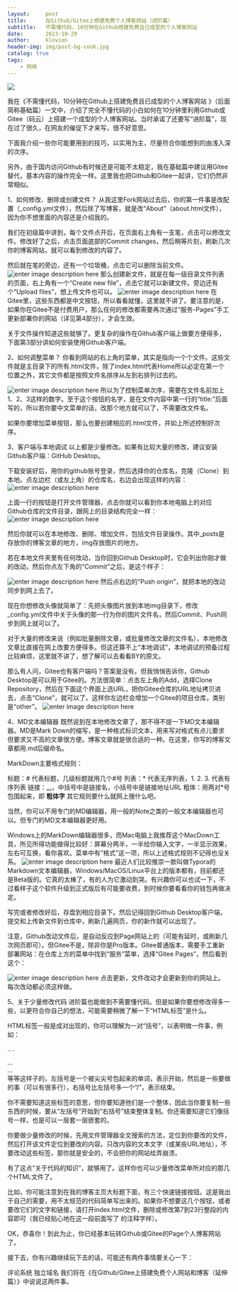 ```yaml
---
layout:     post
title:      在Github/Gitee上搭建免费个人博客网站（进阶篇）
subtitle:   不需懂代码，10分钟在Github搭建免费且已成型的个人博客网站
date:       2023-10-29
author:     klovien
header-img: img/post-bg-cook.jpg
catalog: true
tags:
    - 网络
---
```


![]({{site.baseurl}}/img/logo.png)

我在《不需懂代码，10分钟在Github上搭建免费且已成型的个人博客网站 》（后面简称基础篇）一文中，介绍了完全不懂代码的小白如何在10分钟里利用Github或Gitee（码云）上搭建一个成型的个人博客网站。当时承诺了还要写“进阶篇”，现在过了很久，在网友的催促下才来写，很不好意思。

下面我介绍一些你可能要用到的技巧，以实用为主，尽量符合你能想到的由浅入深的次序。

另外，由于国内访问Github有时候还是可能不太稳定，我在基础篇中建议用Gitee替代，基本内容的操作完全一样。这里我也把Github和Gitee一起讲，它们仍然非常相似。

1、如何修改、删除或创建文件？
从我这里Fork网站过去后，你的第一件事是改配置（_config.yml文件），然后除了写博客，就是改“About”（about.html文件），因为你不想里面的内容还是介绍我的。

我们在初级篇中讲到，每个文件点开后，在页面右上角有一支笔，点击可以修改文件。修改好了之后，点击页面底部的Commit changes，然后稍等片刻，刷新几次你的博客网站，就可以看到修改的内容了。

然后就在笔的旁边，还有一个垃圾桶，点击它可以删除当前文件。
![enter image description here](https://pic3.zhimg.com/80/v2-ba1369778abc1d81a5e965413c977072_1440w.webp)
那么创建新文件，就是在每一级目录文件列表的页面，右上角有一个“Create new file”，点击它就可以新建文件。旁边还有个“Upload files”，想上传文件也可以。
![enter image description here](https://pic1.zhimg.com/80/v2-6c293afa8debf5d271587ba7e265873c_1440w.webp)
在Gitee里，这些东西都是中文按钮，所以看看就懂，这里就不讲了。要注意的是，如果你在Gitee不是付费用户，那么任何的修改都需要再次通过“服务-Pages”手工更新部署你的网站（详见第4部分），才会生效。

关于文件操作知道这些就够了。更复杂的操作在Github客户端上做要方便得多，下面第3部分讲如何安装使用Github客户端。

2、如何调整菜单？
你看到网站的右上角的菜单，其实是指向一个个文件。这些文件就是主目录下的所有.html文件，除了index.html代表Home所以必定在第一个位置之外，其它文件都是按照文件名排序从左到右排列过去的。

![enter image description here](https://pic1.zhimg.com/80/v2-68273c394a4f8e289e8b557f0c91c020_1440w.webp)
所以为了控制菜单次序，需要在文件名前加上1、2、3这样的数字。至于这个按钮的名字，是在文件内容中第一行的“title:”后面写的，所以若你要中文菜单的话，改那个地方就可以了，不需要改文件名。

如果你要增加菜单按钮，那么也要创建相应的.html文件，并如上所述控制好次序。

3、客户端与本地调试
以上都是少量修改。如果有比较大量的修改，建议安装Github客户端：GitHub Desktop。

下载安装好后，用你的github账号登录，然后选择你的仓库名，克隆（Clone）到本地。点左边栏（或左上角）的仓库名，右边会出现这样的内容：
![enter image description here](https://pic1.zhimg.com/80/v2-87ece8b0a9ffd56927b24b81eb49d9b8_1440w.webp)

上面一行的按钮是打开文件管理器，点击你就可以看到你本地电脑上的对应Github仓库的文件目录，跟网上的目录结构完全一样：
![enter image description here](https://pic3.zhimg.com/80/v2-4bcffce35639815a2187b03284c3097e_1440w.webp)

然后你就可以在本地修改、删除、增加文件，包括文件目录操作。其中_posts是存放你的博客文章的地方，img存放图片的地方。

若在本地文件夹里有任何改动，当你回到Github Desktop时，它会列出你刚才做的改动，然后你点左下角的“Commit”之后，是这个样子：

![enter image description here](https://pic1.zhimg.com/80/v2-68dbbf71f11e82efe1ff3285df9af580_1440w.webp)
然后点右边的“Push origin”，就把本地的改动同步到网上去了。

现在你想修改头像就简单了：先把头像图片放到本地img目录下，修改_config.yml文件中关于头像的那一行为你的图片文件名，然后Commit、Push同步到网上就可以了。

对于大量的修改来说（例如批量删除文章，或批量修改文章的文件名），本地修改文章比直接在网上改要方便得多。但这还算不上“本地调试”，本地调试的预备过程比较麻烦，这里就不讲了，想了解可以去看看BY的原文。

那么有人问，Gitee也有客户端吗？答案是没有。但我悄悄告诉你，Github Desktop是可以用于Gitee的。方法很简单：点击左上角的Add，选择Clone Repository，然后在下面这个界面上选URL，把你Gitee仓库的URL地址拷贝进去，点击“Clone”，就可以了。这样你左边栏会增加一个Gitee的项目仓库，类别是“other”。
![enter image description here](https://pic3.zhimg.com/80/v2-6396bab18a97d509317a20bab8b89e0a_1440w.webp)

4、MD文本编辑器
既然说到在本地修改文章了，那不得不提一下MD文本编辑器。MD是Mark Down的缩写，是一种格式标识文本，用来写对格式有点儿要求但要求又不高的文章很方便。博客文章就是很合适的一种。在这里，你写的博客文章都用.md后缀命名。

MarkDown主要格式规则：

标题：# 代表标题，几级标题就用几个#号
列表：* 代表无序列表，1. 2. 3. 代表有序列表
链接：[...](...)，中括号中是链接名，小括号中是链接地址URL
粗体：用两对*号包围起来，即 **粗体字**
其它规则要什么就网上搜什么吧。

当然，你可以不用专门的MD编辑器，用一般的Note之类的一般文本编辑器也可以。但专门的MD文本编辑器更好用。

Windows上的MarkDown编辑器很多，而Mac电脑上我推荐这个MacDown工具，所见所得功能做得比较好：屏幕分两半，一半给你输入文字，一半显示效果，左右可互换，看你喜欢。菜单中有“格式”这一项，所以上述格式规则不记得也没关系。
![enter image description here](https://pic2.zhimg.com/80/v2-d8a621788b1f745d4fbdac5826554329_1440w.webp)
最近人们比较推崇一款叫做Typora的Markdown文本编辑器，Windows/MacOS/Linux平台上的版本都有，目前都还是Beta版的。它真的太棒了，有的人为它激动到哭。有兴趣你可以也试一下，不过看样子这个软件升级到正式版后有可能要收费，到时候你要看看你的钱包再做决定。

写完或者修改好后，存盘到相应目录下。然后记得回到Github Desktop客户端，提交和上传新文件到仓库中，刷新几遍网页，你的新作就可以出现了。

注意，Github改动文件后，是自动反应到Page网站上的（可能有延时，或刷新几次网页即可）。但Gitee不是，除非你是Pro版本。Gitee普通版本，需要手工重新部署网站：在仓库上方的菜单中找到“服务”菜单，选择“Gitee Pages”，然后看到这个：

![enter image description here](https://pic2.zhimg.com/80/v2-f33a194ed8bf4043b050db8465609241_1440w.webp)
点击更新，文件改动才会更新到你的网站上。每次改动都必须这样做。

5、关于少量修改代码
进阶篇也能做到不需要懂代码。但是如果你要想修改得多一些，以更符合你自己的想法，可能需要稍微了解一下“HTML标签”是什么。

HTML标签一般是成对出现的，你可以理解为一对“括号”，以表明做一件事，例如：

<p> .. .</p>
<a> ... </a>
<div> ... </div>
<script> ... </script>
等等这样子的，左括号是一个被尖尖号包起来的单词，表示开始，然后是一些要做的事（可以有很多行），右括号比左括号多一个“/”，表示结束。

你不需要知道这些标签的意思，但你要知道他们是一个整体，因此当你要复制一些东西的时候，要从“左括号”开始到“右括号”结束整体复制。你还需要知道它们像括号一样，也是可以一层套一层嵌套的。

你要做少量修改的时候，先用文件管理器全文搜索的方法，定位到你要改的文件，然后打开该文件定位到要改的内容。只改内容的文本文字（或某些URL地址），不要改动这些标签，那你就是安全的，不会把你的网站给弄崩溃。

有了这点“关于代码的知识”，就够用了。这样你也可以少量修改菜单所对应的那几个HTML文件了。

比如，你可能注意到在我的博客主页大标题下面，有三个快速链接按钮。这是我出于自己的需要，用不太规范的代码简单写出来的。如果你不想要这几个按钮，或者要改它们的文字和链接，请打开index.html文件，删除或修改第7到23行整段的内容即可（我已经贴心地在这一段前面写了<!-- 快速链接。可修改链接和名字，或整体删除 --> 的注释字样）。

OK，恭喜你！到此为止，你已经基本玩转Github或Gitee的Page个人博客网站了。

接下去，你有兴趣继续玩下去的话，可能还有两件事情要关心一下：

评论系统
独立域名
我们将在《在Github/Gitee上搭建免费个人网站和博客（延伸篇）》中说说这两件事。
